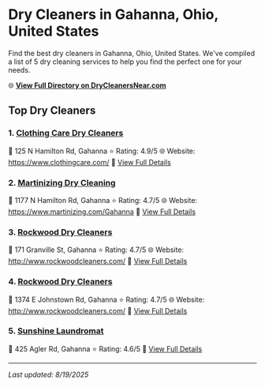 # Dry Cleaners in Gahanna, Ohio, United States

Find the best dry cleaners in Gahanna, Ohio, United States. We've compiled a list of 5 dry cleaning services to help you find the perfect one for your needs.

🌐 **[View Full Directory on DryCleanersNear.com](https://drycleanersnear.com/city/US/Ohio/Gahanna)**

## Top Dry Cleaners

### 1. [Clothing Care Dry Cleaners](https://drycleanersnear.com/dryCleaner/689aa03f2abe37ea0a656294/clothing-care-dry-cleaners)
📍 125 N Hamilton Rd, Gahanna
⭐ Rating: 4.9/5
🌐 Website: https://www.clothingcare.com/
🔗 [View Full Details](https://drycleanersnear.com/dryCleaner/689aa03f2abe37ea0a656294/clothing-care-dry-cleaners)

### 2. [Martinizing Dry Cleaning](https://drycleanersnear.com/dryCleaner/689aa04f2abe37ea0a656334/martinizing-dry-cleaning)
📍 1177 N Hamilton Rd, Gahanna
⭐ Rating: 4.7/5
🌐 Website: https://www.martinizing.com/Gahanna
🔗 [View Full Details](https://drycleanersnear.com/dryCleaner/689aa04f2abe37ea0a656334/martinizing-dry-cleaning)

### 3. [Rockwood Dry Cleaners](https://drycleanersnear.com/dryCleaner/689aa05d2abe37ea0a656372/rockwood-dry-cleaners)
📍 171 Granville St, Gahanna
⭐ Rating: 4.7/5
🌐 Website: http://www.rockwoodcleaners.com/
🔗 [View Full Details](https://drycleanersnear.com/dryCleaner/689aa05d2abe37ea0a656372/rockwood-dry-cleaners)

### 4. [Rockwood Dry Cleaners](https://drycleanersnear.com/dryCleaner/689aa0b52abe37ea0a65674f/rockwood-dry-cleaners)
📍 1374 E Johnstown Rd, Gahanna
⭐ Rating: 4.7/5
🌐 Website: http://www.rockwoodcleaners.com/
🔗 [View Full Details](https://drycleanersnear.com/dryCleaner/689aa0b52abe37ea0a65674f/rockwood-dry-cleaners)

### 5. [Sunshine Laundromat](https://drycleanersnear.com/dryCleaner/689aa0b22abe37ea0a65672c/sunshine-laundromat)
📍 425 Agler Rd, Gahanna
⭐ Rating: 4.6/5
🔗 [View Full Details](https://drycleanersnear.com/dryCleaner/689aa0b22abe37ea0a65672c/sunshine-laundromat)


---

*Last updated: 8/19/2025*
